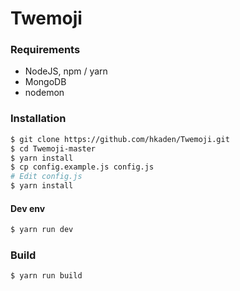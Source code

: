 # Twemoji

### Requirements

* NodeJS, npm / yarn
* MongoDB
* nodemon

### Installation

```sh
$ git clone https://github.com/hkaden/Twemoji.git
$ cd Twemoji-master
$ yarn install
$ cp config.example.js config.js
# Edit config.js
$ yarn install
```

#### Dev env
```sh
$ yarn run dev
```

### Build
```sh
$ yarn run build
```


